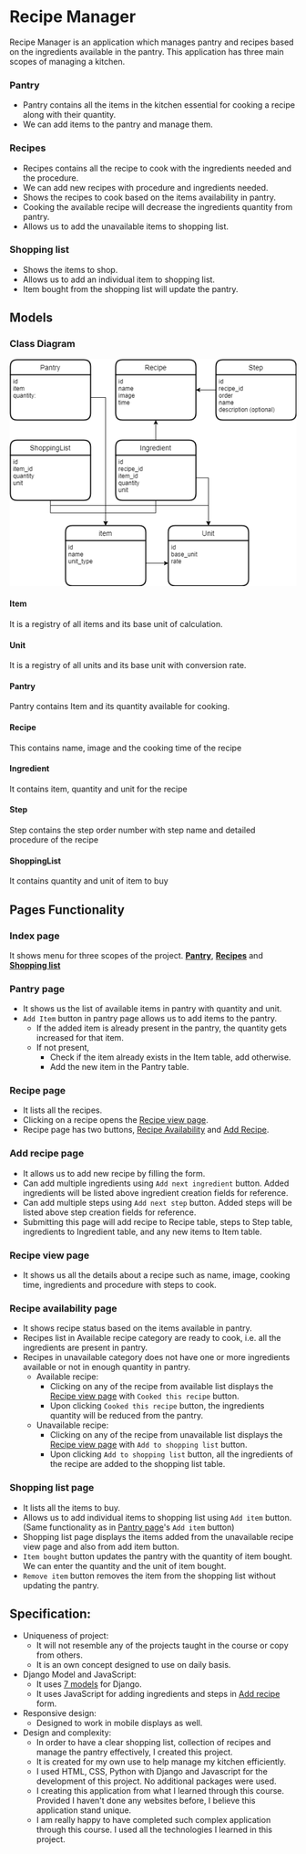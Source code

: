 # Recipe Manager

Recipe Manager is an application which manages pantry and recipes based on the 
ingredients available in the pantry. This application has three main scopes of managing a kitchen.

### Pantry

 - Pantry contains all the items in the kitchen essential for cooking a recipe along with their quantity.
 - We can add items to the pantry and manage them.

### Recipes

 - Recipes contains all the recipe to cook with the ingredients needed and the procedure.
 - We can add new recipes with procedure and ingredients needed.
 - Shows the recipes to cook based on the items availability in pantry.
 - Cooking the available recipe will decrease the ingredients quantity from pantry.
 - Allows us to add the unavailable items to shopping list.

### Shopping list

 - Shows the items to shop.
 - Allows us to add an individual item to shopping list.
 - Item bought from the shopping list will update the pantry.      

## Models

### Class Diagram

![Class Diagram](docs/recipe-manager.png)

#### Item

It is a registry of all items and its base unit of calculation.

#### Unit

It is a registry of all units and its base unit with conversion rate.

#### Pantry

Pantry contains Item and its quantity available for cooking.

#### Recipe

This contains name, image and the cooking time of the recipe

#### Ingredient

It contains item, quantity and unit for the recipe

#### Step

Step contains the step order number with step name and detailed procedure of the recipe

#### ShoppingList

It contains quantity and unit of item to buy

## Pages Functionality

### Index page

It shows menu for three scopes of the project. [**Pantry**](#pantry-page), [**Recipes**](#recipe-page) and [**Shopping list**](#shopping-list-page)

### Pantry page

 - It shows us the list of available items in pantry with quantity and unit.
 - `Add Item` button in pantry page allows us to add items to the pantry.
     - If the added item is already present in the pantry, the quantity gets increased for that item.
     - If not present,
       - Check if the item already exists in the Item table, add otherwise.
       - Add the new item in the Pantry table.

### Recipe page

 - It lists all the recipes.
 - Clicking on a recipe opens the [Recipe view page](#recipe-view-page).
 - Recipe page has two buttons, [Recipe Availability](#recipe-availability-page) and [Add Recipe](#add-recipe-page).
 
### Add recipe page

 - It allows us to add new recipe by filling the form.
 - Can add multiple ingredients using `Add next ingredient` button. Added ingredients will be listed above ingredient creation fields for reference.
 - Can add multiple steps using `Add next step` button. Added steps will be listed above step creation fields for reference.
 - Submitting this page will add recipe to Recipe table, steps to Step table, ingredients to Ingredient table, and any new items to Item table. 

### Recipe view page

 - It shows us all the details about a recipe such as name, image, cooking time, ingredients and procedure with steps to cook.

### Recipe availability page

 - It shows recipe status based on the items available in pantry.
 - Recipes list in Available recipe category are ready to cook, i.e. all the ingredients are present in pantry.
 - Recipes in unavailable category does not have one or more ingredients available or not in enough quantity in pantry.                
   - Available recipe:
     - Clicking on any of the recipe from available list displays the [Recipe view page](#recipe-view-page) with `Cooked this recipe` button.
     - Upon clicking `Cooked this recipe` button, the ingredients quantity will be reduced from the pantry.
   - Unavailable recipe:
     - Clicking on any of the recipe from unavailable list displays the [Recipe view page](#recipe-view-page) with `Add to shopping list` button.
     - Upon clicking `Add to shopping list` button, all the ingredients of the recipe are added to the shopping list table.

### Shopping list page

 - It lists all the items to buy.  
 - Allows us to add individual items to shopping list using `Add item` button. (Same functionality as in [Pantry page](#pantry-page)'s `Add item` button)
 - Shopping list page displays the items added from the unavailable recipe view page and also from add item button.
 - `Item bought` button updates the pantry with the quantity of item bought. We can enter the quantity and the unit of item bought.
 - `Remove item` button removes the item from the shopping list without updating the pantry.
   
## Specification:

  - Uniqueness of project:
    - It will not resemble any of the projects taught in the course or copy from others.
    - It is an own concept designed to use on daily basis.
  - Django Model and JavaScript:
    - It uses [7 models](#models) for Django.
    - It uses JavaScript for adding ingredients and steps in [Add recipe](#add-recipe-page) form.
  - Responsive design:
    - Designed to work in mobile displays as well.
  - Design and complexity:
    - In order to have a clear shopping list, collection of recipes and manage the pantry effectively, I created this project. 
    - It is created for my own use to help manage my kitchen efficiently.
    - I used HTML, CSS, Python with Django and Javascript for the development of this project. No additional packages were used.
    - I creating this application from what I learned through this course. Provided I haven't done any websites before, I believe this application stand unique.
    - I am really happy to have completed such complex application through this course. I used all the technologies I learned in this project.
